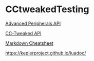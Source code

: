 # CCtweakedTesting
[Advanced Peripherals API](https://docs.intelligence-modding.de/)

[CC-Tweaked API](https://tweaked.cc/)

[Markdown Cheatsheet](https://github.com/adam-p/markdown-here/wiki/Markdown-Cheatsheet)

https://keplerproject.github.io/luadoc/
